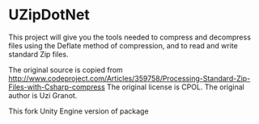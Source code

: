 # UZipDotNet
This project will give you the tools needed to compress and decompress files using the Deflate method of compression, and to read and write standard Zip files.

The original source is  copied from http://www.codeproject.com/Articles/359758/Processing-Standard-Zip-Files-with-Csharp-compress
The original license is CPOL.
The original author is Uzi Granot.

This fork Unity Engine version of package
